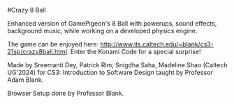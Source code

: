 #Crazy 8 Ball

Enhanced version of GamePigeon's 8 Ball with powerups, sound effects, background music, while working on a developed physics engine.

The game can be enjoyed here: http://www.its.caltech.edu/~blank/cs3-21sp/crazy8ball.html. Enter the Konami Code for a special surprise!

Made by Sreemanti Dey, Patrick Rim, Snigdha Saha, Madeline Shao (Caltech UG'2024) for CS3: Introduction to Software Design taught by Professor Adam Blank.

Browser Setup done by Professor Blank.
